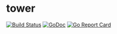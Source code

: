 tower
=====

[![Build Status](https://travis-ci.org/dariubs/tower.svg?branch=master)](https://travis-ci.org/dariubs/tower)
[![GoDoc](https://godoc.org/github.com/dariubs/tower/libtower?status.svg)](https://godoc.org/github.com/dariubs/tower/libtower)
[![Go Report Card](https://goreportcard.com/badge/github.com/dariubs/tower)](https://goreportcard.com/report/github.com/dariubs/tower)